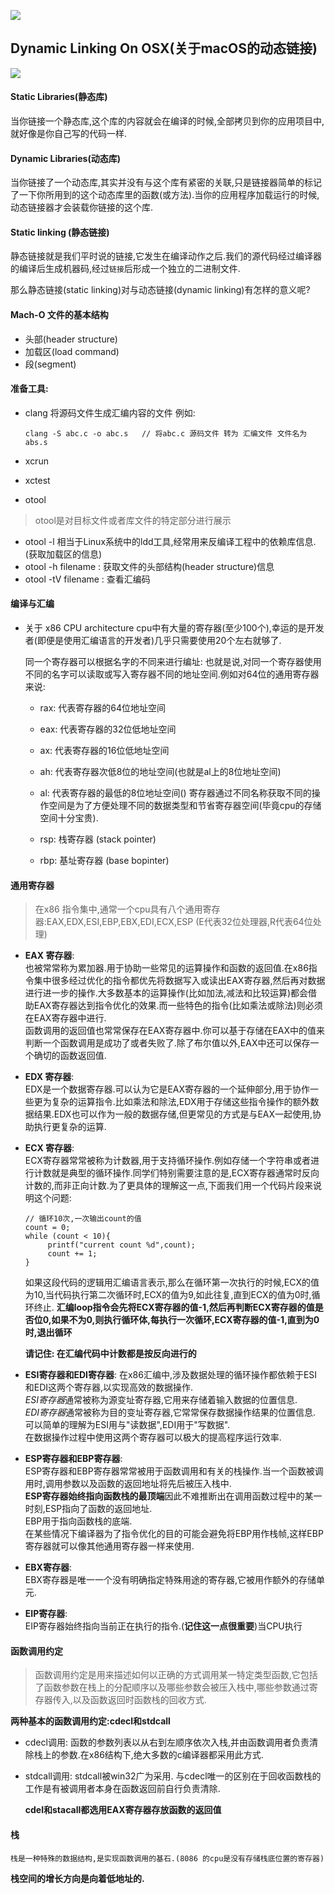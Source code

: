 ![](https://ws1.sinaimg.cn/large/006tKfTcgy1flrzbqtpsuj30v60js7bl.jpg)
## Dynamic Linking On OSX(关于macOS的动态链接)
![](https://img.shields.io/badge/platform-MacOSX-red.svg)


#### Static Libraries(静态库)
当你链接一个静态库,这个库的内容就会在编译的时候,全部拷贝到你的应用项目中,就好像是你自己写的代码一样.

#### Dynamic Libraries(动态库)
当你链接了一个动态库,其实并没有与这个库有紧密的关联,只是链接器简单的标记了一下你所用到的这个动态库里的函数(或方法).当你的应用程序加载运行的时候,动态链接器才会装载你链接的这个库.

#### Static linking (静态链接)
静态链接就是我们平时说的链接,它发生在编译动作之后.我们的源代码经过编译器的编译后生成机器码,经过`链接`后形成一个独立的二进制文件.

那么静态链接(static linking)对与动态链接(dynamic linking)有怎样的意义呢?

#### Mach-O 文件的基本结构
* 头部(header structure)
* 加载区(load command)
* 段(segment)

#### 准备工具:

* clang
将源码文件生成汇编内容的文件
例如:

	```
	clang -S abc.c -o abc.s   // 将abc.c 源码文件 转为 汇编文件 文件名为abs.s
	```

* xcrun

* xctest

* otool
> otool是对目标文件或者库文件的特定部分进行展示
  * otool -l 相当于Linux系统中的ldd工具,经常用来反编译工程中的依赖库信息.(获取加载区的信息)
  * otool -h filename : 获取文件的头部结构(header structure)信息
  * otool -tV filename : 查看汇编码


#### 编译与汇编
* 关于 x86 CPU architecture
cpu中有大量的寄存器(至少100个),幸运的是开发者(即便是使用汇编语言的开发者)几乎只需要使用20个左右就够了.  

  同一个寄存器可以根据名字的不同来进行编址: 也就是说,对同一个寄存器使用不同的名字可以读取或写入寄存器不同的地址空间.例如对64位的通用寄存器来说: 
  * rax: 代表寄存器的64位地址空间         
  * eax: 代表寄存器的32位低地址空间
  * ax:  代表寄存器的16位低地址空间
  * ah: 代表寄存器次低8位的地址空间(也就是al上的8位地址空间)
  * al: 代表寄存器的最低的8位地址空间()
  寄存器通过不同名称获取不同的操作空间是为了方便处理不同的数据类型和节省寄存器空间(毕竟cpu的存储空间十分宝贵).
  
  * rsp: 栈寄存器 (stack pointer)
  * rbp: 基址寄存器 (base bopinter)

#### 通用寄存器
> 在x86  指令集中,通常一个cpu具有八个通用寄存器:EAX,EDX,ESI,EBP,EBX,EDI,ECX,ESP   (E代表32位处理器,R代表64位处理)

* **EAX 寄存器**:  
  也被常常称为累加器.用于协助一些常见的运算操作和函数的返回值.在x86指令集中很多经过优化的指令都优先将数据写入或读出EAX寄存器,然后再对数据进行进一步的操作.大多数基本的运算操作(比如加法,减法和比较运算)都会借助EAX寄存器达到指令优化的效果.而一些特色的指令(比如乘法或除法)则必须在EAX寄存器中进行.  
  函数调用的返回值也常常保存在EAX寄存器中.你可以基于存储在EAX中的值来判断一个函数调用是成功了或者失败了.除了布尔值以外,EAX中还可以保存一个确切的函数返回值.

* **EDX 寄存器**:  
  EDX是一个数据寄存器.可以认为它是EAX寄存器的一个延伸部分,用于协作一些更为复杂的运算指令.比如乘法和除法,EDX用于存储这些指令操作的额外数据结果.EDX也可以作为一般的数据存储,但更常见的方式是与EAX一起使用,协助执行更复杂的运算.
  
* **ECX 寄存器**:  
   ECX寄存器常常被称为计数器,用于支持循环操作.例如存储一个字符串或者进行计数就是典型的循环操作.同学们特别需要注意的是,ECX寄存器通常时反向计数的,而非正向计数.为了更具体的理解这一点,下面我们用一个代码片段来说明这个问题:
   
   ```
   // 循环10次,一次输出count的值
   count = 0;
   while (count < 10){
   		printf("current count %d",count);
   		count += 1;
   }
   ```
   如果这段代码的逻辑用汇编语言表示,那么在循环第一次执行的时候,ECX的值为10,当代码执行第二次循环时,ECX的值为9,如此往复,直到ECX的值为0时,循环终止.
   **汇编loop指令会先将ECX寄存器的值-1,然后再判断ECX寄存器的值是否位0,如果不为0,则执行循环体,每执行一次循环,ECX寄存器的值-1,直到为0时,退出循环**
   
   **请记住: 在汇编代码中计数都是按反向进行的**
   
* **ESI寄存器和EDI寄存器**:
   在x86汇编中,涉及数据处理的循环操作都依赖于ESI和EDI这两个寄存器,以实现高效的数据操作.  
   *ESI寄存器*通常被称为源变址寄存器,它用来存储着输入数据的位置信息.    
   *EDI寄存器*通常被称为目的变址寄存器,它常常保存数据操作结果的位置信息.  
   可以简单的理解为ESI用与"读数据",EDI用于"写数据".  
   在数据操作过程中使用这两个寄存器可以极大的提高程序运行效率.
   
* **ESP寄存器和EBP寄存器**:  
   ESP寄存器和EBP寄存器常常被用于函数调用和有关的栈操作.当一个函数被调用时,调用参数以及函数的返回地址将先后被压入栈中.  
   **ESP寄存器始终指向函数栈的最顶端**因此不难推断出在调用函数过程中的某一时刻,ESP指向了函数的返回地址.  
   EBP用于指向函数栈的底端.   
   在某些情况下编译器为了指令优化的目的可能会避免将EBP用作栈帧,这样EBP寄存器就可以像其他通用寄存器一样来使用.
* **EBX寄存器**:    
   EBX寄存器是唯一一个没有明确指定特殊用途的寄存器,它被用作额外的存储单元.
* **EIP寄存器**:  
   EIP寄存器始终指向当前正在执行的指令.(**记住这一点很重要**)当CPU执行


#### 函数调用约定
> 函数调用约定是用来描述如何以正确的方式调用某一特定类型函数,它包括了函数参数在栈上的分配顺序以及哪些参数会被压入栈中,哪些参数通过寄存器传入,以及函数返回时函数栈的回收方式.  
   
   **两种基本的函数调用约定:cdecl和stdcall**

* cdecl调用:  函数的参数列表以从右到左顺序依次入栈,并由函数调用者负责清除栈上的参数.在x86结构下,绝大多数的c编译器都采用此方式.
* stdcall调用: stdcall被win32广为采用. 与cdecl唯一的区别在于回收函数栈的工作是有被调用者本身在函数返回前自行负责清除.

   **cdel和stacall都选用EAX寄存器存放函数的返回值**


#### 栈
    栈是一种特殊的数据结构,是实现函数调用的基石.(8086 的cpu是没有存储栈底位置的寄存器)  
    
   **栈空间的增长方向是向着低地址的.**

























   



  